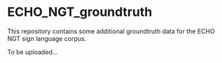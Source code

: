 # ECHO_NGT_groundtruth
This repository contains some additional groundtruth data for the ECHO NGT sign language corpus.

To be uploaded...

